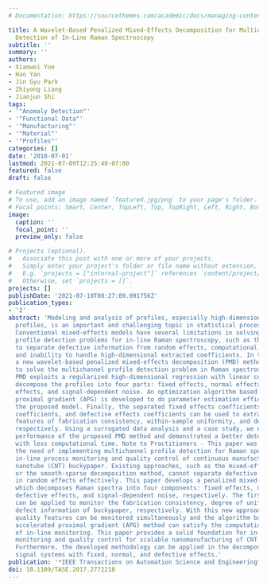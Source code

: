 ```yaml
---
# Documentation: https://sourcethemes.com/academic/docs/managing-content/

title: A Wavelet-Based Penalized Mixed-Effects Decomposition for Multichannel Profile
  Detection of In-Line Raman Spectroscopy
subtitle: ''
summary: ''
authors:
- Xiaowei Yue
- Hao Yan
- Jin Gyu Park
- Zhiyong Liang
- Jianjun Shi
tags:
- '"Anomaly Detection"'
- '"Functional Data"'
- '"Manufacturing"'
- '"Material"'
- '"Profiles"'
categories: []
date: '2018-07-01'
lastmod: 2021-07-09T12:25:40-07:00
featured: false
draft: false

# Featured image
# To use, add an image named `featured.jpg/png` to your page's folder.
# Focal points: Smart, Center, TopLeft, Top, TopRight, Left, Right, BottomLeft, Bottom, BottomRight.
image:
  caption: ''
  focal_point: ''
  preview_only: false

# Projects (optional).
#   Associate this post with one or more of your projects.
#   Simply enter your project's folder or file name without extension.
#   E.g. `projects = ["internal-project"]` references `content/project/deep-learning/index.md`.
#   Otherwise, set `projects = []`.
projects: []
publishDate: '2021-07-10T08:27:09.091756Z'
publication_types:
- '2'
abstract: 'Modeling and analysis of profiles, especially high-dimensional nonlinear
  profiles, is an important and challenging topic in statistical process control.
  Conventional mixed-effects models have several limitations in solving the multichannel
  profile detection problems for in-line Raman spectroscopy, such as the inability
  to separate defective information from random effects, computational inefficiency,
  and inability to handle high-dimensional extracted coefficients. In this paper,
  a new wavelet-based penalized mixed-effects decomposition (PMD) method is proposed
  to solve the multichannel profile detection problem in Raman spectroscopy. The proposed
  PMD exploits a regularized high-dimensional regression with linear constraints to
  decompose the profiles into four parts: fixed effects, normal effects, defective
  effects, and signal-dependent noise. An optimization algorithm based on the accelerated
  proximal gradient (APG) is developed to do parameter estimation efficiently for
  the proposed model. Finally, the separated fixed effects coefficients, normal effects
  coefficients, and defective effects coefficients can be used to extract the quality
  features of fabrication consistency, within-sample uniformity, and defect information,
  respectively. Using a surrogated data analysis and a case study, we evaluated the
  performance of the proposed PMD method and demonstrated a better detection power
  with less computational time. Note to Practitioners - This paper was motivated by
  the need of implementing multichannel profile detection for Raman spectra to realize
  in-line process monitoring and quality control of continuous manufacturing of carbon
  nanotube (CNT) buckypaper. Existing approaches, such as the mixed-effects model
  or the smooth-sparse decomposition method, cannot separate defective information
  in random effects effectively. This paper develops a penalized mixed-effects decomposition
  which decomposes Raman spectra into four components: fixed effects, normal effects,
  defective effects, and signal-dependent noise, respectively. The first three components
  can be applied to monitor the fabrication consistency, degree of uniformity, and
  defect information of buckypaper, respectively. With this new approach, several
  quality features can be monitored simultaneously and the algorithm based on the
  accelerated proximal gradient (APG) method can satisfy the computation speed requirement
  of in-line monitoring. This paper provides a solid foundation for in-line process
  monitoring and quality control for scalable nanomanufacturing of CNT buckypaper.
  Furthermore, the developed methodology can be applied in the decomposition of other
  signal systems with fixed, normal, and defective effects.'
publication: '*IEEE Transactions on Automation Science and Engineering*'
doi: 10.1109/TASE.2017.2772218
---
```

